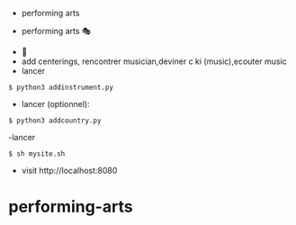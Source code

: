 - performing arts

* performing arts :performing_arts:
- :slot_machine:
- add centerings, rencontrer musician,deviner c ki (music),ecouter music
- lancer

```
$ python3 addinstrument.py
```
- lancer (optionnel):
```
$ python3 addcountry.py
```
-lancer
```
$ sh mysite.sh
```
- visit http://localhost:8080
# performing-arts
